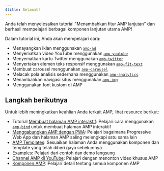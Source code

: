 ```yaml
---
$title: Selamat!
---
```


Anda telah menyelesaikan tutorial "Menambahkan fitur AMP lanjutan" dan berhasil mempelajari berbagai komponen lanjutan utama AMP!

Dalam tutorial ini, Anda akan mempelajari cara:

- Menayangkan iklan menggunakan [`amp-ad`](../../../../documentation/components/reference/amp-ad.md)
- Menyematkan video YouTube menggunakan [`amp-youtube`](../../../../documentation/components/reference/amp-youtube.md)
- Menyematkan kartu Twitter menggunakan [`amp-twitter`](../../../../documentation/components/reference/amp-twitter.md)
- Menyertakan elemen teks responsif menggunakan [`amp-fit-text`](../../../../documentation/components/reference/amp-fit-text.md)
- Membuat carousel menggunakan [`amp-carousel`](../../../../documentation/components/reference/amp-carousel.md)
- Melacak pola analisis sederhana menggunakan [`amp-analytics`](../../../../documentation/components/reference/amp-analytics.md)
- Menambahkan navigasi situs menggunakan [`amp-img`](../../../../documentation/components/reference/amp-img.md)
- Menggunakan font kustom di AMP

## Langkah berikutnya

Untuk lebih meningkatkan keahlian Anda terkait AMP, lihat resource berikut:

- Tutorial [Membuat halaman AMP interaktif](../../../../documentation/guides-and-tutorials/develop/interactivity/index.md): Pelajari cara menggunakan [`amp-bind`](../../../../documentation/components/reference/amp-bind.md) untuk membuat halaman AMP interaktif
- [Menggabungkan AMP dengan PWA](../../../../documentation/guides-and-tutorials/integrate/amp-in-pwa.md): Pelajari bagaimana Progressive Web App dan halaman AMP saling melengkapi satu sama lain
- [AMP Templates](../../../../documentation/templates/index.html): Sesuaikan halaman Anda menggunakan komponen dan template yang telah diberi gaya sebelumnya
- [Examples](../../../../documentation/examples/index.html): Pelajari dari contoh dan demo langsung
- [Channel AMP di YouTube](https://www.youtube.com/channel/UCXPBsjgKKG2HqsKBhWA4uQw): Pelajari dengan menonton video khusus AMP
- [Komponen AMP](../../../../documentation/components/index.html): Pelajari detail tentang semua komponen AMP
